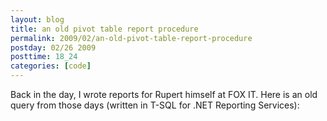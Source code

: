 ```yaml
---
layout: blog
title: an old pivot table report procedure
permalink: 2009/02/an-old-pivot-table-report-procedure
postday: 02/26 2009
posttime: 18_24
categories: [code]
---
```


<p>Back in the day, I wrote reports for Rupert himself at FOX IT. Here is an old query from those days (written in T-SQL for .NET Reporting Services):</p>

<script src="https://gist.github.com/860840.js?file=dbo-PR_T09.sql"></script>
